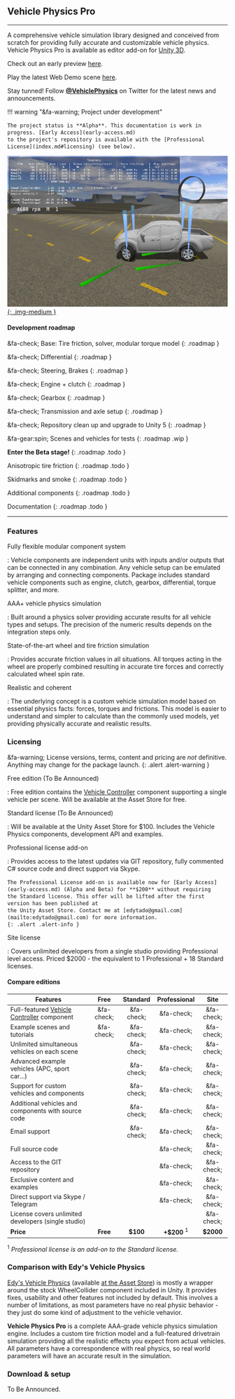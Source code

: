 
## Vehicle Physics Pro

---

A comprehensive vehicle simulation library designed and conceived from scratch for providing
fully accurate and customizable vehicle physics. Vehicle Physics Pro is available as editor add-on
for [Unity 3D](http://unity3d.com).

Check out an early preview [here](http://www.edy.es/dev/2014/11/early-preview-of-vehicle-physics-pro/).

Play the latest Web Demo scene [here](early-access.md#sandbox-scene).

Stay tunned! Follow **[@VehiclePhysics](https://twitter.com/VehiclePhysics)** on Twitter for the
latest news and announcements.

!!! warning "&fa-warning; Project under development"

	The project status is **Alpha**. This documentation is work in progress. [Early Access](early-access.md)
	to the project's repository is available with the [Professional License](index.md#licensing) (see below).

[![Vehicle Physics Pro Alpha Sandbox scene](img/vehicle-physics-pro-alpha-sandbox-02.jpg){: .img-medium }](early-access.md#sandbox-scene)

#### Development roadmap

&fa-check; Base: Tire friction, solver, modular torque model
{: .roadmap }

&fa-check; Differential
{: .roadmap }

&fa-check; Steering, Brakes
{: .roadmap }

&fa-check; Engine + clutch
{: .roadmap }

&fa-check; Gearbox
{: .roadmap }

&fa-check; Transmission and axle setup
{: .roadmap }

&fa-check; Repository clean up and upgrade to Unity 5
{: .roadmap }

&fa-gear:spin; Scenes and vehicles for tests
{: .roadmap .wip }

**Enter the Beta stage!**
{: .roadmap .todo }

Anisotropic tire friction
{: .roadmap .todo }

Skidmarks and smoke
{: .roadmap .todo }

Additional components
{: .roadmap .todo }

Documentation
{: .roadmap .todo }

---

### Features

Fully flexible modular component system

:	Vehicle components are independent units with inputs and/or outputs that can be connected in
	any combination. Any vehicle setup can be emulated by arranging and connecting components.
	Package includes standard vehicle components such as engine, clutch, gearbox, differential,
	torque splitter, and more.

AAA+ vehicle physics simulation

:	Built around a physics solver providing accurate results for all vehicle types and setups.
	The precision of the numeric results depends on the integration steps only.

State-of-the-art wheel and tire friction simulation

:	Provides accurate friction values in all situations. All torques acting in the wheel are
	properly combined resulting in accurate tire forces and correctly calculated wheel spin rate.

Realistic and coherent

: 	The underlying concept is a custom vehicle simulation model based on essential physics facts:
	forces, torques and frictions. This model is easier to understand and simpler to calculate than
	the commonly used models, yet providing physically accurate and realistic results.

### Licensing

&fa-warning; License versions, terms, content and pricing are _not_ definitive. Anything may change
for the package launch.
{: .alert .alert-warning }

Free edition (To Be Announced)

:	Free edition contains the [Vehicle Controller](components/vehicle-controller.md) component
	supporting a single vehicle per scene. Will be available at the Asset Store for free.

Standard license (To Be Announced)

:	Will be available at the Unity Asset Store for $100. Includes the Vehicle Physics components,
	development API and examples.

Professional license add-on

:	Provides access to the latest updates via GIT repository, fully commented C# source code and
	direct support via Skype.

	The Professional License add-on is available now for [Early Access](early-access.md) (Alpha and Beta) for **$200** without requiring
	the Standard license. This offer will be lifted after the first version has been published at
	the Unity Asset Store. Contact me at [edytado@gmail.com](mailto:edytado@gmail.com) for more information.
	{: .alert .alert-info }

Site license

:	Covers unlimited developers from a single studio providing Professional level access. Priced
	$2000 - the equivalent to 1 Professional + 18 Standard licenses.


#### Compare editions

| Features | <center>Free</center> | <center>Standard</center> | <center>Professional</center> | <center>Site</center> |
|----------|:----:|:--------:|:------------:|:----:|
Full-featured [Vehicle Controller](components/vehicle-controller.md) component	| &fa-check;	| &fa-check;	| &fa-check; | &fa-check;	|
Example scenes and tutorials	 						| &fa-check;	| &fa-check;	| &fa-check; | &fa-check;	|
Unlimited simultaneous vehicles on each scene			|	| &fa-check; | &fa-check; | &fa-check;	|
Advanced example vehicles (APC, sport car...)			|	| &fa-check;	| &fa-check;	| &fa-check;	|
Support for custom vehicles and components 				|	| &fa-check; | &fa-check; | &fa-check;	|
Additional vehicles and components with source code		|	| &fa-check; | &fa-check; | &fa-check;	|
Email support											|	| &fa-check;	| &fa-check;	| &fa-check;	|
Full source code										|	|	| &fa-check; | &fa-check;	|
Access to the GIT repository							|	|	| &fa-check;	| &fa-check;	|
Exclusive content and examples							|	|	| &fa-check; | &fa-check;	|
Direct support via Skype / Telegram						|	| 	| &fa-check;	| &fa-check;	|
License covers unlimited developers (single studio)		|	| 	|	| &fa-check;	|
**Price**												| **Free** | **$100** | **+$200** <sup>1</sup> | **$2000** |

<sup>1</sup> _Professional license is an add-on to the Standard license._

### Comparison with Edy's Vehicle Physics

[Edy's Vehicle Physics](http://www.edy.es/dev/vehicle-physics/) (available [at the Asset Store](https://www.assetstore.unity3d.com/#/content/403))
is mostly a wrapper around the stock WheelCollider component included in Unity. It provides fixes,
usability and other features not included by default. This involves a number of limitations, as most
parameters have no real physic behavior - they just do some kind of adjustment to the vehicle
vehavior.

**Vehicle Physics Pro** is a complete AAA-grade vehicle physics simulation engine. Includes a custom
tire friction model and a full-featured drivetrain simulation providing all the realistic effects
you expect from actual vehicles. All parameters have a correspondence with real physics, so real
world parameters will have an accurate result in the simulation.

### Download & setup

To Be Announced.
